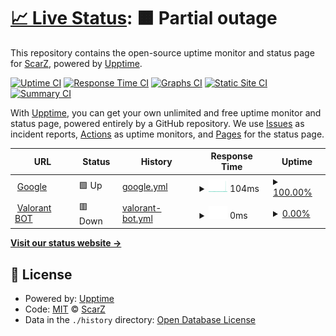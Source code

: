 # [📈 Live Status](https://scarrrr316.github.io/upptime): <!--live status--> **🟧 Partial outage**

This repository contains the open-source uptime monitor and status page for [ScarZ](https://scarrrr316.github.io/upptime), powered by [Upptime](https://github.com/upptime/upptime).

[![Uptime CI](https://github.com/scarrrr316/upptime/workflows/Uptime%20CI/badge.svg)](https://github.com/scarrrr316/upptime/actions?query=workflow%3A%22Uptime+CI%22)
[![Response Time CI](https://github.com/scarrrr316/upptime/workflows/Response%20Time%20CI/badge.svg)](https://github.com/scarrrr316/upptime/actions?query=workflow%3A%22Response+Time+CI%22)
[![Graphs CI](https://github.com/scarrrr316/upptime/workflows/Graphs%20CI/badge.svg)](https://github.com/scarrrr316/upptime/actions?query=workflow%3A%22Graphs+CI%22)
[![Static Site CI](https://github.com/scarrrr316/upptime/workflows/Static%20Site%20CI/badge.svg)](https://github.com/scarrrr316/upptime/actions?query=workflow%3A%22Static+Site+CI%22)
[![Summary CI](https://github.com/scarrrr316/upptime/workflows/Summary%20CI/badge.svg)](https://github.com/scarrrr316/upptime/actions?query=workflow%3A%22Summary+CI%22)

With [Upptime](https://upptime.js.org), you can get your own unlimited and free uptime monitor and status page, powered entirely by a GitHub repository. We use [Issues](https://github.com/scarrrr316/upptime/issues) as incident reports, [Actions](https://github.com/scarrrr316/upptime/actions) as uptime monitors, and [Pages](https://scarrrr316.github.io/upptime) for the status page.

<!--start: status pages-->
<!-- This summary is generated by Upptime (https://github.com/upptime/upptime) -->
<!-- Do not edit this manually, your changes will be overwritten -->
<!-- prettier-ignore -->
| URL | Status | History | Response Time | Uptime |
| --- | ------ | ------- | ------------- | ------ |
| <img alt="" src="https://icons.duckduckgo.com/ip3/www.google.com.ico" height="13"> [Google](https://www.google.com) | 🟩 Up | [google.yml](https://github.com/scarrrr316/upptime/commits/HEAD/history/google.yml) | <details><summary><img alt="Response time graph" src="./graphs/google/response-time-week.png" height="20"> 104ms</summary><br><a href="https://scarrrr316.github.io/upptime/history/google"><img alt="Response time 100" src="https://img.shields.io/endpoint?url=https%3A%2F%2Fraw.githubusercontent.com%2Fscarrrr316%2Fupptime%2FHEAD%2Fapi%2Fgoogle%2Fresponse-time.json"></a><br><a href="https://scarrrr316.github.io/upptime/history/google"><img alt="24-hour response time 161" src="https://img.shields.io/endpoint?url=https%3A%2F%2Fraw.githubusercontent.com%2Fscarrrr316%2Fupptime%2FHEAD%2Fapi%2Fgoogle%2Fresponse-time-day.json"></a><br><a href="https://scarrrr316.github.io/upptime/history/google"><img alt="7-day response time 104" src="https://img.shields.io/endpoint?url=https%3A%2F%2Fraw.githubusercontent.com%2Fscarrrr316%2Fupptime%2FHEAD%2Fapi%2Fgoogle%2Fresponse-time-week.json"></a><br><a href="https://scarrrr316.github.io/upptime/history/google"><img alt="30-day response time 99" src="https://img.shields.io/endpoint?url=https%3A%2F%2Fraw.githubusercontent.com%2Fscarrrr316%2Fupptime%2FHEAD%2Fapi%2Fgoogle%2Fresponse-time-month.json"></a><br><a href="https://scarrrr316.github.io/upptime/history/google"><img alt="1-year response time 100" src="https://img.shields.io/endpoint?url=https%3A%2F%2Fraw.githubusercontent.com%2Fscarrrr316%2Fupptime%2FHEAD%2Fapi%2Fgoogle%2Fresponse-time-year.json"></a></details> | <details><summary><a href="https://scarrrr316.github.io/upptime/history/google">100.00%</a></summary><a href="https://scarrrr316.github.io/upptime/history/google"><img alt="All-time uptime 100.00%" src="https://img.shields.io/endpoint?url=https%3A%2F%2Fraw.githubusercontent.com%2Fscarrrr316%2Fupptime%2FHEAD%2Fapi%2Fgoogle%2Fuptime.json"></a><br><a href="https://scarrrr316.github.io/upptime/history/google"><img alt="24-hour uptime 100.00%" src="https://img.shields.io/endpoint?url=https%3A%2F%2Fraw.githubusercontent.com%2Fscarrrr316%2Fupptime%2FHEAD%2Fapi%2Fgoogle%2Fuptime-day.json"></a><br><a href="https://scarrrr316.github.io/upptime/history/google"><img alt="7-day uptime 100.00%" src="https://img.shields.io/endpoint?url=https%3A%2F%2Fraw.githubusercontent.com%2Fscarrrr316%2Fupptime%2FHEAD%2Fapi%2Fgoogle%2Fuptime-week.json"></a><br><a href="https://scarrrr316.github.io/upptime/history/google"><img alt="30-day uptime 100.00%" src="https://img.shields.io/endpoint?url=https%3A%2F%2Fraw.githubusercontent.com%2Fscarrrr316%2Fupptime%2FHEAD%2Fapi%2Fgoogle%2Fuptime-month.json"></a><br><a href="https://scarrrr316.github.io/upptime/history/google"><img alt="1-year uptime 99.99%" src="https://img.shields.io/endpoint?url=https%3A%2F%2Fraw.githubusercontent.com%2Fscarrrr316%2Fupptime%2FHEAD%2Fapi%2Fgoogle%2Fuptime-year.json"></a></details>
| <img alt="" src="https://icons.duckduckgo.com/ip3/valorant-discordbot-1.scarrrr316.repl.co.ico" height="13"> [Valorant BOT](https://Valorant-DiscordBot-1.scarrrr316.repl.co) | 🟥 Down | [valorant-bot.yml](https://github.com/scarrrr316/upptime/commits/HEAD/history/valorant-bot.yml) | <details><summary><img alt="Response time graph" src="./graphs/valorant-bot/response-time-week.png" height="20"> 0ms</summary><br><a href="https://scarrrr316.github.io/upptime/history/valorant-bot"><img alt="Response time 0" src="https://img.shields.io/endpoint?url=https%3A%2F%2Fraw.githubusercontent.com%2Fscarrrr316%2Fupptime%2FHEAD%2Fapi%2Fvalorant-bot%2Fresponse-time.json"></a><br><a href="https://scarrrr316.github.io/upptime/history/valorant-bot"><img alt="24-hour response time 0" src="https://img.shields.io/endpoint?url=https%3A%2F%2Fraw.githubusercontent.com%2Fscarrrr316%2Fupptime%2FHEAD%2Fapi%2Fvalorant-bot%2Fresponse-time-day.json"></a><br><a href="https://scarrrr316.github.io/upptime/history/valorant-bot"><img alt="7-day response time 0" src="https://img.shields.io/endpoint?url=https%3A%2F%2Fraw.githubusercontent.com%2Fscarrrr316%2Fupptime%2FHEAD%2Fapi%2Fvalorant-bot%2Fresponse-time-week.json"></a><br><a href="https://scarrrr316.github.io/upptime/history/valorant-bot"><img alt="30-day response time 0" src="https://img.shields.io/endpoint?url=https%3A%2F%2Fraw.githubusercontent.com%2Fscarrrr316%2Fupptime%2FHEAD%2Fapi%2Fvalorant-bot%2Fresponse-time-month.json"></a><br><a href="https://scarrrr316.github.io/upptime/history/valorant-bot"><img alt="1-year response time 0" src="https://img.shields.io/endpoint?url=https%3A%2F%2Fraw.githubusercontent.com%2Fscarrrr316%2Fupptime%2FHEAD%2Fapi%2Fvalorant-bot%2Fresponse-time-year.json"></a></details> | <details><summary><a href="https://scarrrr316.github.io/upptime/history/valorant-bot">0.00%</a></summary><a href="https://scarrrr316.github.io/upptime/history/valorant-bot"><img alt="All-time uptime 0.27%" src="https://img.shields.io/endpoint?url=https%3A%2F%2Fraw.githubusercontent.com%2Fscarrrr316%2Fupptime%2FHEAD%2Fapi%2Fvalorant-bot%2Fuptime.json"></a><br><a href="https://scarrrr316.github.io/upptime/history/valorant-bot"><img alt="24-hour uptime 0.00%" src="https://img.shields.io/endpoint?url=https%3A%2F%2Fraw.githubusercontent.com%2Fscarrrr316%2Fupptime%2FHEAD%2Fapi%2Fvalorant-bot%2Fuptime-day.json"></a><br><a href="https://scarrrr316.github.io/upptime/history/valorant-bot"><img alt="7-day uptime 0.00%" src="https://img.shields.io/endpoint?url=https%3A%2F%2Fraw.githubusercontent.com%2Fscarrrr316%2Fupptime%2FHEAD%2Fapi%2Fvalorant-bot%2Fuptime-week.json"></a><br><a href="https://scarrrr316.github.io/upptime/history/valorant-bot"><img alt="30-day uptime 0.00%" src="https://img.shields.io/endpoint?url=https%3A%2F%2Fraw.githubusercontent.com%2Fscarrrr316%2Fupptime%2FHEAD%2Fapi%2Fvalorant-bot%2Fuptime-month.json"></a><br><a href="https://scarrrr316.github.io/upptime/history/valorant-bot"><img alt="1-year uptime 0.00%" src="https://img.shields.io/endpoint?url=https%3A%2F%2Fraw.githubusercontent.com%2Fscarrrr316%2Fupptime%2FHEAD%2Fapi%2Fvalorant-bot%2Fuptime-year.json"></a></details>

<!--end: status pages-->

[**Visit our status website →**](https://scarrrr316.github.io/upptime)

## 📄 License

- Powered by: [Upptime](https://github.com/upptime/upptime)
- Code: [MIT](./LICENSE) © [ScarZ](https://scarrrr316.github.io/upptime)
- Data in the `./history` directory: [Open Database License](https://opendatacommons.org/licenses/odbl/1-0/)
